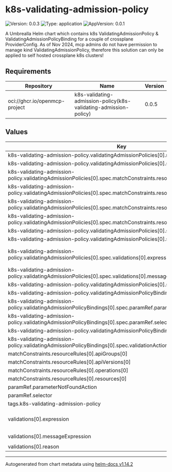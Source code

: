 

# k8s-validating-admission-policy

![Version: 0.0.3](https://img.shields.io/badge/Version-0.0.3-informational?style=flat-square) ![Type: application](https://img.shields.io/badge/Type-application-informational?style=flat-square) ![AppVersion: 0.0.1](https://img.shields.io/badge/AppVersion-0.0.1-informational?style=flat-square)

A Umbrealla Helm chart which contains k8s ValidatingAdmissionPolicy & ValidatingAdmissionPolicyBinding for a couple of crossplane ProviderConfig. As of Nov 2024, mcp admins do not have permission to manage kind ValidatingAdmissionPolicy, therefore this solution can only be applied to self hosted crossplane k8s clusters!

## Requirements

| Repository | Name | Version |
|------------|------|---------|
| oci://ghcr.io/openmcp-project | k8s-validating-admission-policy(k8s-validating-admission-policy) | 0.0.5 |

## Values

| Key | Type | Default | Description |
|-----|------|---------|-------------|
| k8s-validating-admission-policy.validatingAdmissionPolicies[0].name | string | `"crossplane-helm-provider-config-if-secret-exists"` |  |
| k8s-validating-admission-policy.validatingAdmissionPolicies[0].spec.failurePolicy | string | `"Fail"` |  |
| k8s-validating-admission-policy.validatingAdmissionPolicies[0].spec.matchConstraints.resourceRules[0].apiGroups[0] | string | `""` |  |
| k8s-validating-admission-policy.validatingAdmissionPolicies[0].spec.matchConstraints.resourceRules[0].apiVersions[0] | string | `"v1"` |  |
| k8s-validating-admission-policy.validatingAdmissionPolicies[0].spec.matchConstraints.resourceRules[0].operations[0] | string | `"DELETE"` |  |
| k8s-validating-admission-policy.validatingAdmissionPolicies[0].spec.matchConstraints.resourceRules[0].resources[0] | string | `"secrets"` |  |
| k8s-validating-admission-policy.validatingAdmissionPolicies[0].spec.paramKind.apiVersion | string | `"helm.crossplane.io/v1beta1"` |  |
| k8s-validating-admission-policy.validatingAdmissionPolicies[0].spec.paramKind.kind | string | `"ProviderConfig"` |  |
| k8s-validating-admission-policy.validatingAdmissionPolicies[0].spec.validations[0].expression | string | `"( \nhas(params.spec) && \nhas(params.spec.credentials) && \nhas(params.spec.credentials.secretRef) && \nhas(params.spec.credentials.secretRef.name) && \noldObject.metadata.name != params.spec.credentials.secretRef.name &&\noldObject.metadata.namespace != params.spec.credentials.secretRef.namespace\n)\n"` |  |
| k8s-validating-admission-policy.validatingAdmissionPolicies[0].spec.validations[0].messageExpression | string | `"'Secret %s cannot be deleted because its referenced in Kind:%s (%s) %s'.format([oldObject.metadata.name,params.kind,params.apiVersion,params.metadata.name])"` |  |
| k8s-validating-admission-policy.validatingAdmissionPolicies[0].spec.validations[0].reason | string | `"Invalid"` |  |
| k8s-validating-admission-policy.validatingAdmissionPolicyBindings[0].name | string | `"crossplane-helm-provider-config-secret-binding"` |  |
| k8s-validating-admission-policy.validatingAdmissionPolicyBindings[0].spec.paramRef.parameterNotFoundAction | string | `"Allow"` |  |
| k8s-validating-admission-policy.validatingAdmissionPolicyBindings[0].spec.paramRef.selector | object | `{}` |  |
| k8s-validating-admission-policy.validatingAdmissionPolicyBindings[0].spec.policyName | string | `"crossplane-helm-provider-config-if-secret-exists"` |  |
| k8s-validating-admission-policy.validatingAdmissionPolicyBindings[0].spec.validationActions[0] | string | `"Deny"` |  |
| matchConstraints.resourceRules[0].apiGroups[0] | string | `""` |  |
| matchConstraints.resourceRules[0].apiVersions[0] | string | `"v1"` |  |
| matchConstraints.resourceRules[0].operations[0] | string | `"DELETE"` |  |
| matchConstraints.resourceRules[0].resources[0] | string | `"secrets"` |  |
| paramRef.parameterNotFoundAction | string | `"Allow"` |  |
| paramRef.selector | object | `{}` |  |
| tags.k8s-validating-admission-policy | bool | `true` |  |
| validations[0].expression | string | `"( \nhas(params.spec) && \nhas(params.spec.credentials) && \nhas(params.spec.credentials.secretRef) && \nhas(params.spec.credentials.secretRef.name) && \noldObject.metadata.name != params.spec.credentials.secretRef.name &&\noldObject.metadata.namespace != params.spec.credentials.secretRef.namespace\n)\n"` |  |
| validations[0].messageExpression | string | `"'Secret %s cannot be deleted because its referenced in Kind:%s (%s) %s'.format([oldObject.metadata.name,params.kind,params.apiVersion,params.metadata.name])"` |  |
| validations[0].reason | string | `"Invalid"` |  |

----------------------------------------------
Autogenerated from chart metadata using [helm-docs v1.14.2](https://github.com/norwoodj/helm-docs/releases/v1.14.2)